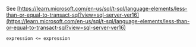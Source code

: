 See [https://learn.microsoft.com/en-us/sql/t-sql/language-elements/less-than-or-equal-to-transact-sql?view=sql-server-ver16](https://learn.microsoft.com/en-us/sql/t-sql/language-elements/less-than-or-equal-to-transact-sql?view=sql-server-ver16)
```
expression <= expression
```
